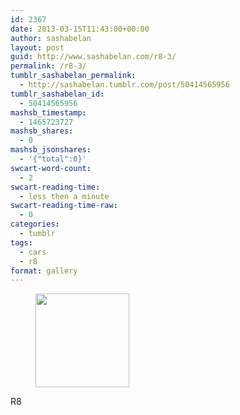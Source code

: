 ```yaml
---
id: 2367
date: 2013-03-15T11:43:00+00:00
author: sashabelan
layout: post
guid: http://www.sashabelan.com/r8-3/
permalink: /r8-3/
tumblr_sashabelan_permalink:
  - http://sashabelan.tumblr.com/post/50414565956
tumblr_sashabelan_id:
  - 50414565956
mashsb_timestamp:
  - 1465723727
mashsb_shares:
  - 0
mashsb_jsonshares:
  - '{"total":0}'
swcart-word-count:
  - 2
swcart-reading-time:
  - less then a minute
swcart-reading-time-raw:
  - 0
categories:
  - tumblr
tags:
  - cars
  - r8
format: gallery
---
```

<div id='gallery-261' class='gallery galleryid-2367 gallery-columns-3 gallery-size-thumbnail'>
  <figure class='gallery-item'> 
  
  <div class='gallery-icon portrait'>
    <a href='http://www.sashabelan.ru/r8-3/attachment/2368/'><img width="150" height="150" src="http://www.sashabelan.ru/wp-content/uploads/2013/03/tumblr_mmsdx38K6Q1qarj97o1_500-150x150.jpg" class="attachment-thumbnail size-thumbnail" alt="" /></a>
  </div></figure>
</div>

R8